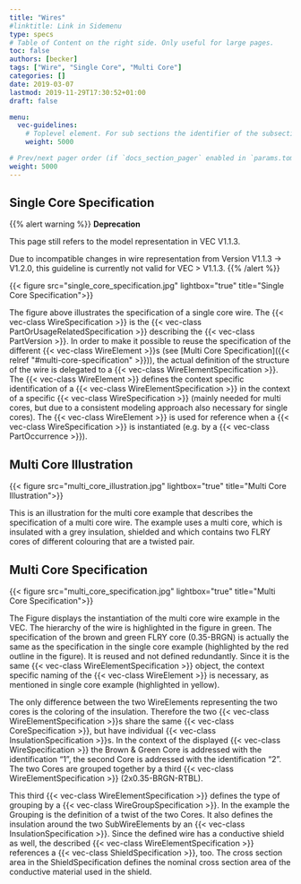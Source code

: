 ```yaml
---
title: "Wires"
#linktitle: Link in Sidemenu
type: specs
# Table of Content on the right side. Only useful for large pages.
toc: false
authors: [becker]
tags: ["Wire", "Single Core", "Multi Core"]
categories: []
date: 2019-03-07
lastmod: 2019-11-29T17:30:52+01:00
draft: false

menu:
  vec-guidelines:
    # Toplevel element. For sub sections the identifier of the subsection
    weight: 5000

# Prev/next pager order (if `docs_section_pager` enabled in `params.toml`)
weight: 5000
---
```

## Single Core Specification

{{% alert warning %}}
**Deprecation**

This page still refers to the model representation in VEC V1.1.3. 

Due to incompatible changes in wire representation from Version V1.1.3 -> V1.2.0, this guideline is currently not valid for VEC > V1.1.3.
{{% /alert %}}

{{< figure src="single_core_specification.jpg" lightbox="true" title="Single Core Specification">}}

The figure above illustrates the specification of a single core wire. The {{< vec-class WireSpecification >}} is the {{< vec-class PartOrUsageRelatedSpecification >}} describing the {{< vec-class PartVersion >}}. In order to make it possible to reuse the specification of the different {{< vec-class WireElement >}}s (see [Multi Core Specification]({{< relref "#multi-core-specification" >}})), the actual definition of the structure of the wire is delegated to a {{< vec-class WireElementSpecification >}}. The {{< vec-class WireElement >}} defines the context specific identification of a {{< vec-class WireElementSpecification >}} in the context of a specific {{< vec-class WireSpecification >}} (mainly needed for multi cores, but due to a consistent modeling approach also necessary for single cores). The {{< vec-class WireElement >}} is used for reference when a {{< vec-class WireSpecification >}} is instantiated (e.g. by a {{< vec-class PartOccurrence >}}).

## Multi Core Illustration

{{< figure src="multi_core_illustration.jpg" lightbox="true" title="Multi Core Illustration">}}

This is an illustration for the multi core example that describes the specification of a multi core wire. The example uses a multi core, which is insulated with a grey insulation, shielded and which contains two FLRY cores of different colouring that are a twisted pair.

## Multi Core Specification

{{< figure src="multi_core_specification.jpg" lightbox="true" title="Multi Core Specification">}}

The Figure displays the instantiation of the multi core wire example in the VEC. The hierarchy of the wire is highlighted in the figure in green. The specification of the brown and green FLRY core (0.35-BRGN) is actually the same as the specification in the single core example (highlighted by the red outline in the figure). It is reused and not defined redundantly. Since it is the same {{< vec-class WireElementSpecification >}} object, the context specific naming of the {{< vec-class WireElement >}} is necessary, as mentioned in single core example (highlighted in yellow).

The only difference between the two WireElements representing the two cores is the coloring of the insulation. Therefore the two {{< vec-class WireElementSpecification >}}s share the same {{< vec-class CoreSpecification >}}, but have individual {{< vec-class InsulationSpecification >}}s. In the context of the displayed {{< vec-class WireSpecification >}} the Brown & Green Core is addressed with the identification “1”, the second Core is addressed with the identification “2”. The two Cores are grouped together by a third {{< vec-class WireElementSpecification >}} (2x0.35-BRGN-RTBL).

This third {{< vec-class WireElementSpecification >}} defines the type of grouping by a {{< vec-class WireGroupSpecification >}}. In the example the Grouping is the definition of a twist of the two Cores. It also defines the insulation around the two SubWireElements by an {{< vec-class InsulationSpecification >}}. Since the defined wire has a conductive shield as well, the described {{< vec-class WireElementSpecification >}} references a {{< vec-class ShieldSpecification >}}, too. The cross section area in the ShieldSpecification defines the nominal cross section area of the conductive material used in the shield.
